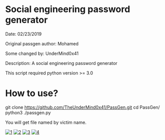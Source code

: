 # Social engineering password generator

Date: 02/23/2019

Original passgen author: Mohamed

Some changed by: UnderMind0x41

Description: A social engineering password generator

This script required python version >= 3.0

# How to use? 

git clone https://github.com/TheUnderMind0x41/PassGen.git
cd PassGen/
python3 ./passgen.py

You will get file named by victim name.

<a href="https://ibb.co/h86Zjw3"><img src="https://i.ibb.co/bd02ZDc/1.png" alt="1" border="0"></a>
<a href="https://ibb.co/FYN007F"><img src="https://i.ibb.co/2MmssKT/2.png" alt="2" border="0"></a>
<a href="https://ibb.co/JcKcpYN"><img src="https://i.ibb.co/qDdDgHz/3.png" alt="3" border="0"></a>
<a href="https://ibb.co/QvmnmGL"><img src="https://i.ibb.co/yFs5sJt/4.png" alt="4" border="0"></a>
